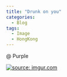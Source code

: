 ```yaml
---
title: "Drunk on you"
categories:
  - Blog
tags:
  - Image
  - HongKong
---
```


@ Purple

<a href="https://imgur.com/hJO3G3Q"><img src="https://i.imgur.com/hJO3G3Q.jpg" title="source: imgur.com" /></a>

<script src="https://utteranc.es/client.js"
        repo="serendipityinlife/serendipityinlife.github.io"
        issue-term="pathname"
        theme="github-light"
        crossorigin="anonymous"
        async>
</script>
